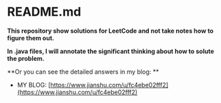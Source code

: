# README.md

**This repository show solutions for LeetCode and not take notes how to figure them out.**

**In .java files, I will annotate the significant thinking about how to solute the problem.**

**Or you can see the detailed answers in my blog: **



- MY BLOG:    [https://www.jianshu.com/u/fc4ebe02fff2](https://www.jianshu.com/u/fc4ebe02fff2)

